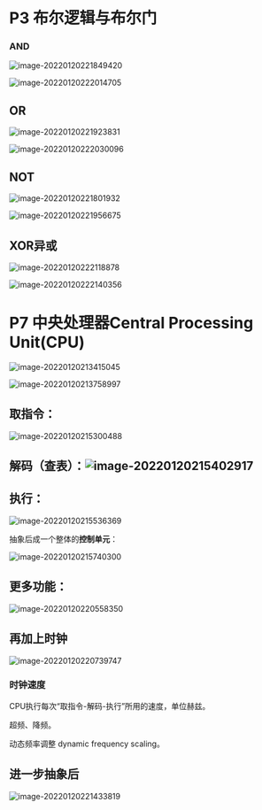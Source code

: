 # P3 布尔逻辑与布尔门

### AND 

![image-20220120221849420](images/image-20220120221849420.png)

![image-20220120222014705](images/image-20220120222014705.png)

## OR

![image-20220120221923831](images/image-20220120221923831.png)

![image-20220120222030096](images/image-20220120222030096.png)

## NOT

![image-20220120221801932](images/image-20220120221801932.png)

![image-20220120221956675](images/image-20220120221956675.png)

## XOR异或

![image-20220120222118878](images/image-20220120222118878.png)

![image-20220120222140356](images/image-20220120222140356.png)

# P7 中央处理器Central Processing Unit(CPU)

![image-20220120213415045](images/image-20220120213415045.png)

![image-20220120213758997](images/image-20220120213758997.png)

## 取指令：

![image-20220120215300488](images/image-20220120215300488.png)

## 解码（查表）：![image-20220120215402917](images/image-20220120215402917.png)

## 执行：

![image-20220120215536369](images/image-20220120215536369.png)

抽象后成一个整体的**控制单元**：

![image-20220120215740300](images/image-20220120215740300.png)

## 更多功能：

![image-20220120220558350](images/image-20220120220558350.png)

## 再加上时钟

![image-20220120220739747](images/image-20220120220739747.png)

### 时钟速度

CPU执行每次“取指令-解码-执行”所用的速度，单位赫兹。

超频、降频。

动态频率调整 dynamic frequency scaling。

## 进一步抽象后

![image-20220120221433819](images/image-20220120221433819.png)

